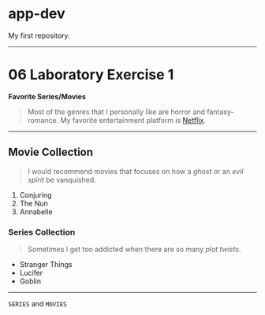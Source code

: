 # app-dev
My first repository.

---

# 06 Laboratory Exercise 1
**Favorite Series/Movies**
> Most of the genres that I personally like are horror and fantasy-romance.
My favorite entertainment platform is [Netflix](https://www.netflix.com/ph-en/).

---

## Movie Collection
> I would recommend movies that focuses on how a *ghost* or an *evil spirit* be vanquished.
1. Conjuring
2. The Nun
3. Annabelle
   
### Series Collection
> Sometimes I get too addicted when there are so many *plot twists*.
- Stranger Things
- Lucifer
- Goblin

---

`SERIES` and `MOVIES`
